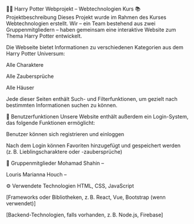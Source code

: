 🧙‍♂️ Harry Potter Webprojekt – Webtechnologien Kurs
📚 Projektbeschreibung Dieses Projekt wurde im Rahmen des Kurses Webtechnologien erstellt. Wir – ein Team bestehend aus zwei Gruppenmitgliedern – haben gemeinsam eine interaktive Website zum Thema Harry Potter entwickelt.

Die Webseite bietet Informationen zu verschiedenen Kategorien aus dem Harry Potter Universum:

Alle Charaktere

Alle Zaubersprüche

Alle Häuser

Jede dieser Seiten enthält Such- und Filterfunktionen, um gezielt nach bestimmten Informationen suchen zu können.

🔐 Benutzerfunktionen
Unsere Website enthält außerdem ein Login-System, das folgende Funktionen ermöglicht:

Benutzer können sich registrieren und einloggen

Nach dem Login können Favoriten hinzugefügt und gespeichert werden (z. B. Lieblingscharaktere oder -zaubersprüche)

👥 Gruppenmitglieder
Mohamad Shahin –

Louris Marianna Houch –

⚙️ Verwendete Technologien
HTML, CSS, JavaScript

[Frameworks oder Bibliotheken, z. B. React, Vue, Bootstrap (wenn verwendet)]

[Backend-Technologien, falls vorhanden, z. B. Node.js, Firebase]